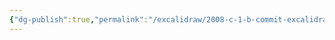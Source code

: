 ```yaml
---
{"dg-publish":true,"permalink":"/excalidraw/2008-c-1-b-commit-excalidraw/","tags":["excalidraw"]}
---
```

<style> .container {font-family: sans-serif; text-align: center;} .button-wrapper button {z-index: 1;height: 40px; width: 100px; margin: 10px;padding: 5px;} .excalidraw .App-menu_top .buttonList { display: flex;} .excalidraw-wrapper { height: 800px; margin: 50px; position: relative;} :root[dir="ltr"] .excalidraw .layer-ui__wrapper .zen-mode-transition.App-menu_bottom--transition-left {transform: none;} </style><script src="https://cdn.jsdelivr.net/npm/react@17/umd/react.production.min.js"></script><script src="https://cdn.jsdelivr.net/npm/react-dom@17/umd/react-dom.production.min.js"></script><script type="text/javascript" src="https://cdn.jsdelivr.net/npm/@excalidraw/excalidraw@0/dist/excalidraw.production.min.js"></script><div id="2008-c-1-b-commitexcalidraw.md"></div><script>(function(){const InitialData={"type":"excalidraw","version":2,"source":"https://github.com/zsviczian/obsidian-excalidraw-plugin/releases/tag/2.2.7","elements":[{"type":"rectangle","version":184,"versionNonce":2042138977,"index":"a0","isDeleted":false,"id":"g8bRoZxF","fillStyle":"solid","strokeWidth":1,"strokeStyle":"dashed","roughness":2,"opacity":100,"angle":0,"x":-214.33220663373447,"y":-145.6601862304491,"strokeColor":"#1e1e1e","backgroundColor":"#b2f2bb","width":358.2105712890625,"height":410.24420166015625,"seed":838534387,"groupIds":["9D07vwD99HJ8-nCxQ33tw"],"frameId":null,"roundness":{"type":3},"boundElements":[],"updated":1719257461180,"link":"[[2008-c-1-b-commit]]","locked":false},{"type":"line","version":158,"versionNonce":148568081,"index":"a1","isDeleted":false,"id":"GfVHCm_fTzwn08LOs8Zi9","fillStyle":"solid","strokeWidth":2,"strokeStyle":"solid","roughness":1,"opacity":100,"angle":0,"x":-215.02389526367188,"y":-79.12330764379257,"strokeColor":"#1e1e1e","backgroundColor":"transparent","width":358.9232176268231,"height":2.5113990350782274,"seed":132004947,"groupIds":["9D07vwD99HJ8-nCxQ33tw"],"frameId":null,"roundness":{"type":2},"boundElements":[],"updated":1719257461180,"link":null,"locked":false,"startBinding":null,"endBinding":null,"lastCommittedPoint":null,"startArrowhead":null,"endArrowhead":null,"points":[[0,0],[358.9232176268231,-2.5113990350782274]]},{"type":"line","version":66,"versionNonce":1081937279,"index":"a2","isDeleted":false,"id":"YnCqJ14_1KWrdI8CLFu1Z","fillStyle":"solid","strokeWidth":2,"strokeStyle":"solid","roughness":1,"opacity":100,"angle":0,"x":14.869253360040261,"y":-144.72288963996323,"strokeColor":"#1e1e1e","backgroundColor":"transparent","width":1.6742815709076808,"height":64.45902423502989,"seed":974472317,"groupIds":["9D07vwD99HJ8-nCxQ33tw"],"frameId":null,"roundness":{"type":2},"boundElements":[],"updated":1719257461180,"link":null,"locked":false,"startBinding":null,"endBinding":null,"lastCommittedPoint":null,"startArrowhead":null,"endArrowhead":null,"points":[[0,0],[1.6742815709076808,64.45902423502989]]},{"type":"text","version":117,"versionNonce":1539558897,"index":"a3","isDeleted":false,"id":"EF3J6lcg","fillStyle":"solid","strokeWidth":2,"strokeStyle":"solid","roughness":1,"opacity":100,"angle":0,"x":-165.11373002677104,"y":-142.2115139261683,"strokeColor":"#1e1e1e","backgroundColor":"transparent","width":150.21995544433594,"height":57.812819127742465,"seed":139677363,"groupIds":["9D07vwD99HJ8-nCxQ33tw"],"frameId":null,"roundness":null,"boundElements":[],"updated":1719257461180,"link":null,"locked":false,"fontSize":46.25025530219397,"fontFamily":1,"text":"Commit","rawText":"Commit","textAlign":"left","verticalAlign":"top","containerId":null,"originalText":"Commit","autoResize":true,"lineHeight":1.25},{"type":"text","version":107,"versionNonce":228394399,"index":"a4","isDeleted":false,"id":"Yf8LEfnU","fillStyle":"solid","strokeWidth":2,"strokeStyle":"solid","roughness":1,"opacity":100,"angle":0,"x":34.12325821264551,"y":-131.32882364296827,"strokeColor":"#1e1e1e","backgroundColor":"transparent","width":81.92655944824219,"height":52.6252961007271,"seed":959869299,"groupIds":["9D07vwD99HJ8-nCxQ33tw"],"frameId":null,"roundness":null,"boundElements":[],"updated":1719257461180,"link":null,"locked":false,"fontSize":42.100236880581676,"fontFamily":1,"text":"Size","rawText":"Size","textAlign":"left","verticalAlign":"top","containerId":null,"originalText":"Size","autoResize":true,"lineHeight":1.25},{"type":"line","version":278,"versionNonce":1792468945,"index":"a5","isDeleted":false,"id":"lYNGf2O7TLzUCKIdaRb6B","fillStyle":"solid","strokeWidth":2,"strokeStyle":"solid","roughness":1,"opacity":100,"angle":0,"x":-48.05972692660703,"y":-80.89336064988555,"strokeColor":"#1e1e1e","backgroundColor":"transparent","width":2.078021407767096,"height":248.54577978275225,"seed":1153898429,"groupIds":["9D07vwD99HJ8-nCxQ33tw"],"frameId":null,"roundness":{"type":2},"boundElements":[],"updated":1719257461180,"link":null,"locked":false,"startBinding":null,"endBinding":null,"lastCommittedPoint":null,"startArrowhead":null,"endArrowhead":null,"points":[[0,0],[2.078021407767096,248.54577978275225]]},{"type":"line","version":133,"versionNonce":4782527,"index":"a6","isDeleted":false,"id":"Ut7a2crilF_YyIL5nH-af","fillStyle":"solid","strokeWidth":2,"strokeStyle":"solid","roughness":1,"opacity":100,"angle":0,"x":-213.31379926440917,"y":-25.42638388030778,"strokeColor":"#1e1e1e","backgroundColor":"transparent","width":358.4988899855695,"height":5.684341886080802e-14,"seed":922889245,"groupIds":["9D07vwD99HJ8-nCxQ33tw"],"frameId":null,"roundness":{"type":2},"boundElements":[],"updated":1719257461180,"link":null,"locked":false,"startBinding":null,"endBinding":null,"lastCommittedPoint":null,"startArrowhead":null,"endArrowhead":null,"points":[[0,0],[358.4988899855695,5.684341886080802e-14]]},{"type":"line","version":152,"versionNonce":1076610481,"index":"a7","isDeleted":false,"id":"p4rWdn5MGDU8sao1tI06-","fillStyle":"solid","strokeWidth":2,"strokeStyle":"solid","roughness":1,"opacity":100,"angle":0,"x":-214.17769515776058,"y":41.378607862105156,"strokeColor":"#1e1e1e","backgroundColor":"transparent","width":362.13237118898314,"height":1.2111604011379313,"seed":103250739,"groupIds":["9D07vwD99HJ8-nCxQ33tw"],"frameId":null,"roundness":{"type":2},"boundElements":[],"updated":1719257461180,"link":null,"locked":false,"startBinding":null,"endBinding":null,"lastCommittedPoint":null,"startArrowhead":null,"endArrowhead":null,"points":[[0,0],[362.13237118898314,-1.2111604011379313]]},{"type":"text","version":96,"versionNonce":2107730399,"index":"a8","isDeleted":false,"id":"eSuNbIad","fillStyle":"solid","strokeWidth":2,"strokeStyle":"solid","roughness":1,"opacity":100,"angle":0,"x":-180.92064738044468,"y":-70.22257802487252,"strokeColor":"#1e1e1e","backgroundColor":"transparent","width":66.70172119140625,"height":39.92008614239849,"seed":250293853,"groupIds":["9D07vwD99HJ8-nCxQ33tw"],"frameId":null,"roundness":null,"boundElements":[],"updated":1719257461180,"link":"[[2008-c-1-b-commit#^tree]]","locked":false,"fontSize":31.93606891391879,"fontFamily":1,"text":"tree","rawText":"tree","textAlign":"left","verticalAlign":"top","containerId":null,"originalText":"tree","autoResize":true,"lineHeight":1.25},{"type":"text","version":152,"versionNonce":921298833,"index":"a9","isDeleted":false,"id":"7q39E9Bz","fillStyle":"hachure","strokeWidth":1,"strokeStyle":"solid","roughness":1,"opacity":100,"angle":0,"x":-19.070539479785168,"y":-59.864572129517654,"strokeColor":"#1e1e1e","backgroundColor":"transparent","width":111.68495178222656,"height":19.02868169961299,"seed":29483,"groupIds":["9D07vwD99HJ8-nCxQ33tw"],"frameId":null,"roundness":null,"boundElements":[],"updated":1719257461180,"link":"[[2008-d-git-hash]]","locked":false,"fontSize":15.222945359690392,"fontFamily":1,"text":"📍git hash","rawText":"[[2008-d-git-hash|git hash]]","textAlign":"left","verticalAlign":"top","containerId":null,"originalText":"📍git hash","autoResize":true,"lineHeight":1.25},{"type":"text","version":178,"versionNonce":1924584959,"index":"aA","isDeleted":false,"id":"XDGGic6W","fillStyle":"hachure","strokeWidth":1,"strokeStyle":"solid","roughness":1,"opacity":100,"angle":0,"x":-18.480352820685766,"y":6.961521915692835,"strokeColor":"#1e1e1e","backgroundColor":"transparent","width":111.68495178222656,"height":19.02868169961299,"seed":1919593053,"groupIds":["9D07vwD99HJ8-nCxQ33tw"],"frameId":null,"roundness":null,"boundElements":[],"updated":1719257461180,"link":"[[2008-d-git-hash]]","locked":false,"fontSize":15.222945359690392,"fontFamily":1,"text":"📍git hash","rawText":"[[2008-d-git-hash|git hash]]","textAlign":"left","verticalAlign":"top","containerId":null,"originalText":"📍git hash","autoResize":true,"lineHeight":1.25},{"type":"text","version":147,"versionNonce":1497943409,"index":"aB","isDeleted":false,"id":"MRJ2Hlqd","fillStyle":"solid","strokeWidth":2,"strokeStyle":"solid","roughness":1,"opacity":100,"angle":0,"x":-182.4157286788566,"y":56.085681519446865,"strokeColor":"#1e1e1e","backgroundColor":"transparent","width":85.170654296875,"height":32.58786884986157,"seed":569398173,"groupIds":["9D07vwD99HJ8-nCxQ33tw"],"frameId":null,"roundness":null,"boundElements":[],"updated":1719257461180,"link":"[[2008-c-1-b-commit#^author]]","locked":false,"fontSize":26.07029507988926,"fontFamily":1,"text":"Author","rawText":"Author","textAlign":"left","verticalAlign":"top","containerId":null,"originalText":"Author","autoResize":true,"lineHeight":1.25},{"type":"text","version":98,"versionNonce":1451867679,"index":"aC","isDeleted":false,"id":"vDpm2WWT","fillStyle":"solid","strokeWidth":2,"strokeStyle":"dashed","roughness":2,"opacity":100,"angle":0,"x":1.5122010268869417,"y":67.52881354708191,"strokeColor":"#1e1e1e","backgroundColor":"#a5d8ff","width":55.87994384765625,"height":25,"seed":1364347965,"groupIds":["9D07vwD99HJ8-nCxQ33tw"],"frameId":null,"roundness":null,"boundElements":[],"updated":1719257461180,"link":null,"locked":false,"fontSize":20,"fontFamily":1,"text":"Scott","rawText":"Scott","textAlign":"left","verticalAlign":"top","containerId":null,"originalText":"Scott","autoResize":true,"lineHeight":1.25},{"type":"line","version":282,"versionNonce":2123364177,"index":"aD","isDeleted":false,"id":"pT8Qj7_KSBgCUi_hMAFrB","fillStyle":"solid","strokeWidth":2,"strokeStyle":"solid","roughness":1,"opacity":100,"angle":0,"x":-211.14762442899513,"y":105.4287418367351,"strokeColor":"#1e1e1e","backgroundColor":"transparent","width":362.13237118898314,"height":1.2111604011379313,"seed":1966147603,"groupIds":["9D07vwD99HJ8-nCxQ33tw"],"frameId":null,"roundness":{"type":2},"boundElements":[],"updated":1719257461180,"link":null,"locked":false,"startBinding":null,"endBinding":null,"lastCommittedPoint":null,"startArrowhead":null,"endArrowhead":null,"points":[[0,0],[362.13237118898314,-1.2111604011379313]]},{"type":"text","version":163,"versionNonce":1812636223,"index":"aE","isDeleted":false,"id":"P1NXunHY","fillStyle":"solid","strokeWidth":2,"strokeStyle":"solid","roughness":1,"opacity":100,"angle":0,"x":-198.24798813523972,"y":118.47975077701636,"strokeColor":"#1e1e1e","backgroundColor":"transparent","width":121.1390380859375,"height":31.615452090656397,"seed":54003197,"groupIds":["9D07vwD99HJ8-nCxQ33tw"],"frameId":null,"roundness":null,"boundElements":[],"updated":1719257461180,"link":"[[2008-c-1-b-commit#^committer]]","locked":false,"fontSize":25.292361672525118,"fontFamily":1,"text":"Committer","rawText":"Committer","textAlign":"left","verticalAlign":"top","containerId":null,"originalText":"Committer","autoResize":true,"lineHeight":1.25},{"type":"line","version":314,"versionNonce":689366321,"index":"aF","isDeleted":false,"id":"x6WFWaZeytN4ApYYJ3fbX","fillStyle":"solid","strokeWidth":2,"strokeStyle":"solid","roughness":1,"opacity":100,"angle":0,"x":-214.94914347403426,"y":165.9949758359311,"strokeColor":"#1e1e1e","backgroundColor":"transparent","width":362.13237118898314,"height":1.2111604011379313,"seed":253252499,"groupIds":["9D07vwD99HJ8-nCxQ33tw"],"frameId":null,"roundness":{"type":2},"boundElements":[],"updated":1719257461180,"link":null,"locked":false,"startBinding":null,"endBinding":null,"lastCommittedPoint":null,"startArrowhead":null,"endArrowhead":null,"points":[[0,0],[362.13237118898314,-1.2111604011379313]]},{"type":"text","version":124,"versionNonce":1142555231,"index":"aG","isDeleted":false,"id":"HW1U7mXL","fillStyle":"solid","strokeWidth":2,"strokeStyle":"dashed","roughness":2,"opacity":100,"angle":0,"x":7.189771966786623,"y":122.48142777548739,"strokeColor":"#1e1e1e","backgroundColor":"#a5d8ff","width":55.87994384765625,"height":25,"seed":481680691,"groupIds":["9D07vwD99HJ8-nCxQ33tw"],"frameId":null,"roundness":null,"boundElements":[],"updated":1719257461180,"link":null,"locked":false,"fontSize":20,"fontFamily":1,"text":"Scott","rawText":"Scott","textAlign":"left","verticalAlign":"top","containerId":null,"originalText":"Scott","autoResize":true,"lineHeight":1.25},{"type":"text","version":108,"versionNonce":608507665,"index":"aH","isDeleted":false,"id":"BuVyU2pi","fillStyle":"solid","strokeWidth":1,"strokeStyle":"solid","roughness":2,"opacity":100,"angle":0,"x":-182.74932269219534,"y":193.08257899760113,"strokeColor":"#1e1e1e","backgroundColor":"#a5d8ff","width":289.6997375488281,"height":25,"seed":1970576083,"groupIds":["9D07vwD99HJ8-nCxQ33tw"],"frameId":null,"roundness":null,"boundElements":[],"updated":1719257461180,"link":"[[2008-c-1-b-commit#^commit]]","locked":false,"fontSize":20,"fontFamily":1,"text":"My commit message goes here","rawText":"My commit message goes here","textAlign":"left","verticalAlign":"top","containerId":null,"originalText":"My commit message goes here","autoResize":true,"lineHeight":1.25},{"type":"text","version":185,"versionNonce":2139643519,"index":"aI","isDeleted":false,"id":"aK1xjk0K","fillStyle":"solid","strokeWidth":2,"strokeStyle":"solid","roughness":1,"opacity":100,"angle":0,"x":-189.44802663347355,"y":-8.204181049900114,"strokeColor":"#1e1e1e","backgroundColor":"transparent","width":95.56434631347656,"height":30.793583257926418,"seed":488131859,"groupIds":["9D07vwD99HJ8-nCxQ33tw"],"frameId":null,"roundness":null,"boundElements":[],"updated":1719257461180,"link":"[[2008-c-1-b-commit#^parents]]","locked":false,"fontSize":24.634866606341134,"fontFamily":1,"text":"Parents","rawText":"Parents","textAlign":"left","verticalAlign":"top","containerId":null,"originalText":"Parents","autoResize":true,"lineHeight":1.25},{"type":"rectangle","version":452,"versionNonce":133403729,"index":"ae","isDeleted":true,"id":"CM9aD6hT","fillStyle":"solid","strokeWidth":1,"strokeStyle":"dashed","roughness":2,"opacity":100,"angle":0,"x":258.0408693679627,"y":77.03826502744954,"strokeColor":"#1e1e1e","backgroundColor":"#b2f2bb","width":329.1395778129868,"height":376.95035869191986,"seed":1489683345,"groupIds":["x0acMfZ5tDHEfzEgmpbve","oexK8z8sk4RKFNo1i2aPW"],"frameId":null,"roundness":{"type":3},"boundElements":[],"updated":1719257872621,"link":"[[2008-c-1-b-commit]]","locked":false},{"type":"line","version":437,"versionNonce":1375425855,"index":"af","isDeleted":true,"id":"xXV2yo2XjmtMPOXkMvFPa","fillStyle":"solid","strokeWidth":2,"strokeStyle":"solid","roughness":1,"opacity":100,"angle":0,"x":258.077174293083,"y":137.1796623214453,"strokeColor":"#1e1e1e","backgroundColor":"transparent","width":329.7943885124488,"height":2.3075835399021605,"seed":1118710129,"groupIds":["x0acMfZ5tDHEfzEgmpbve","oexK8z8sk4RKFNo1i2aPW"],"frameId":null,"roundness":{"type":2},"boundElements":[],"updated":1719257872621,"link":null,"locked":false,"startBinding":null,"endBinding":null,"lastCommittedPoint":null,"startArrowhead":null,"endArrowhead":null,"points":[[0,0],[329.7943885124488,-2.3075835399021605]]},{"type":"line","version":345,"versionNonce":1576985137,"index":"ag","isDeleted":true,"id":"DIMhAogzywSeggomCWaoD","fillStyle":"solid","strokeWidth":2,"strokeStyle":"solid","roughness":1,"opacity":100,"angle":0,"x":469.31307838103487,"y":76.90389032167212,"strokeColor":"#1e1e1e","backgroundColor":"transparent","width":1.538403312346479,"height":59.22777752372442,"seed":1256837969,"groupIds":["x0acMfZ5tDHEfzEgmpbve","oexK8z8sk4RKFNo1i2aPW"],"frameId":null,"roundness":{"type":2},"boundElements":[],"updated":1719257872621,"link":null,"locked":false,"startBinding":null,"endBinding":null,"lastCommittedPoint":null,"startArrowhead":null,"endArrowhead":null,"points":[[0,0],[1.538403312346479,59.22777752372442]]},{"type":"text","version":396,"versionNonce":796677471,"index":"ah","isDeleted":true,"id":"kuapew7s","fillStyle":"solid","strokeWidth":2,"strokeStyle":"solid","roughness":1,"opacity":100,"angle":0,"x":303.9368223083104,"y":79.21145243295675,"strokeColor":"#1e1e1e","backgroundColor":"transparent","width":138.0074920654297,"height":53.12095288368372,"seed":97861937,"groupIds":["x0acMfZ5tDHEfzEgmpbve","oexK8z8sk4RKFNo1i2aPW"],"frameId":null,"roundness":null,"boundElements":[],"updated":1719257872621,"link":null,"locked":false,"fontSize":42.49676230694698,"fontFamily":1,"text":"Commit","rawText":"Commit","textAlign":"left","verticalAlign":"top","containerId":null,"originalText":"Commit","autoResize":true,"lineHeight":1.25},{"type":"text","version":386,"versionNonce":1428517905,"index":"ai","isDeleted":true,"id":"UXdOXTCR","fillStyle":"solid","strokeWidth":2,"strokeStyle":"solid","roughness":1,"opacity":100,"angle":0,"x":487.00450218684364,"y":89.21094539150334,"strokeColor":"#1e1e1e","backgroundColor":"transparent","width":75.27125549316406,"height":48.35442929153334,"seed":282587921,"groupIds":["x0acMfZ5tDHEfzEgmpbve","oexK8z8sk4RKFNo1i2aPW"],"frameId":null,"roundness":null,"boundElements":[],"updated":1719257872621,"link":null,"locked":false,"fontSize":38.683543433226674,"fontFamily":1,"text":"Size","rawText":"Size","textAlign":"left","verticalAlign":"top","containerId":null,"originalText":"Size","autoResize":true,"lineHeight":1.25},{"type":"line","version":557,"versionNonce":287854975,"index":"aj","isDeleted":true,"id":"WD8Stpr5oUG3syKvVqRPw","fillStyle":"solid","strokeWidth":2,"strokeStyle":"solid","roughness":1,"opacity":100,"angle":0,"x":411.49117231831656,"y":135.55326001557384,"strokeColor":"#1e1e1e","backgroundColor":"transparent","width":1.9093771754906728,"height":228.37475937827662,"seed":1885956337,"groupIds":["x0acMfZ5tDHEfzEgmpbve","oexK8z8sk4RKFNo1i2aPW"],"frameId":null,"roundness":{"type":2},"boundElements":[],"updated":1719257872621,"link":null,"locked":false,"startBinding":null,"endBinding":null,"lastCommittedPoint":null,"startArrowhead":null,"endArrowhead":null,"points":[[0,0],[1.9093771754906728,228.37475937827662]]},{"type":"line","version":412,"versionNonce":828295665,"index":"ak","isDeleted":true,"id":"FDj1A6vVlbxzM_Grfah-_","fillStyle":"solid","strokeWidth":2,"strokeStyle":"solid","roughness":1,"opacity":100,"angle":0,"x":259.64848547240274,"y":186.5187500925525,"strokeColor":"#1e1e1e","backgroundColor":"transparent","width":329.40449767200266,"height":5.223022541731556e-14,"seed":772874961,"groupIds":["x0acMfZ5tDHEfzEgmpbve","oexK8z8sk4RKFNo1i2aPW"],"frameId":null,"roundness":{"type":2},"boundElements":[],"updated":1719257872621,"link":null,"locked":false,"startBinding":null,"endBinding":null,"lastCommittedPoint":null,"startArrowhead":null,"endArrowhead":null,"points":[[0,0],[329.40449767200266,5.223022541731556e-14]]},{"type":"line","version":431,"versionNonce":809486751,"index":"al","isDeleted":true,"id":"vbl0sE2dhSVD7Tx96TLm3","fillStyle":"solid","strokeWidth":2,"strokeStyle":"solid","roughness":1,"opacity":100,"angle":0,"x":258.85470005007744,"y":247.9021054155707,"strokeColor":"#1e1e1e","backgroundColor":"transparent","width":332.74309950326443,"height":1.1128672770873036,"seed":912695473,"groupIds":["x0acMfZ5tDHEfzEgmpbve","oexK8z8sk4RKFNo1i2aPW"],"frameId":null,"roundness":{"type":2},"boundElements":[],"updated":1719257872621,"link":null,"locked":false,"startBinding":null,"endBinding":null,"lastCommittedPoint":null,"startArrowhead":null,"endArrowhead":null,"points":[[0,0],[332.74309950326443,-1.1128672770873036]]},{"type":"text","version":375,"versionNonce":1269982161,"index":"am","isDeleted":true,"id":"gFvTkTes","fillStyle":"solid","strokeWidth":2,"strokeStyle":"solid","roughness":1,"opacity":100,"angle":0,"x":289.41273362608524,"y":145.35804292717793,"strokeColor":"#1e1e1e","backgroundColor":"transparent","width":61.29124450683594,"height":36.68032535132581,"seed":1997628049,"groupIds":["x0acMfZ5tDHEfzEgmpbve","oexK8z8sk4RKFNo1i2aPW"],"frameId":null,"roundness":null,"boundElements":[],"updated":1719257872621,"link":"[[2008-c-1-b-commit#^tree]]","locked":false,"fontSize":29.34426028106065,"fontFamily":1,"text":"tree","rawText":"tree","textAlign":"left","verticalAlign":"top","containerId":null,"originalText":"tree","autoResize":true,"lineHeight":1.25},{"type":"text","version":426,"versionNonce":1240677823,"index":"an","isDeleted":true,"id":"c1SMXdbi","fillStyle":"solid","strokeWidth":2,"strokeStyle":"solid","roughness":1,"opacity":100,"angle":0,"x":288.0389873807286,"y":261.41560948950746,"strokeColor":"#1e1e1e","backgroundColor":"transparent","width":78.24461364746094,"height":29.94316263886298,"seed":1019799665,"groupIds":["x0acMfZ5tDHEfzEgmpbve","oexK8z8sk4RKFNo1i2aPW"],"frameId":null,"roundness":null,"boundElements":[],"updated":1719257872621,"link":"[[2008-c-1-b-commit#^author]]","locked":false,"fontSize":23.954530111090385,"fontFamily":1,"text":"Author","rawText":"Author","textAlign":"left","verticalAlign":"top","containerId":null,"originalText":"Author","autoResize":true,"lineHeight":1.25},{"type":"line","version":562,"versionNonce":1882702257,"index":"ao","isDeleted":true,"id":"GQAVWVDdvE9GPBjx6x8VP","fillStyle":"solid","strokeWidth":2,"strokeStyle":"solid","roughness":1,"opacity":100,"angle":0,"x":261.63886188209824,"y":306.7541766411935,"strokeColor":"#1e1e1e","backgroundColor":"transparent","width":332.74309950326443,"height":1.1128672770873036,"seed":1364505169,"groupIds":["x0acMfZ5tDHEfzEgmpbve","oexK8z8sk4RKFNo1i2aPW"],"frameId":null,"roundness":{"type":2},"boundElements":[],"updated":1719257872621,"link":null,"locked":false,"startBinding":null,"endBinding":null,"lastCommittedPoint":null,"startArrowhead":null,"endArrowhead":null,"points":[[0,0],[332.74309950326443,-1.1128672770873036]]},{"type":"text","version":443,"versionNonce":560147935,"index":"ap","isDeleted":true,"id":"kuhcA6Xo","fillStyle":"solid","strokeWidth":2,"strokeStyle":"solid","roughness":1,"opacity":100,"angle":0,"x":273.49161326346814,"y":318.74601584677436,"strokeColor":"#1e1e1e","backgroundColor":"transparent","width":111.27163696289062,"height":29.049663487145352,"seed":1502363697,"groupIds":["x0acMfZ5tDHEfzEgmpbve","oexK8z8sk4RKFNo1i2aPW"],"frameId":null,"roundness":null,"boundElements":[],"updated":1719257872621,"link":"[[2008-c-1-b-commit#^committer]]","locked":false,"fontSize":23.239730789716283,"fontFamily":1,"text":"Committer","rawText":"Committer","textAlign":"left","verticalAlign":"top","containerId":null,"originalText":"Committer","autoResize":true,"lineHeight":1.25},{"type":"line","version":594,"versionNonce":2081842065,"index":"aq","isDeleted":true,"id":"nPXLPNfdIpQGIF9oT0deV","fillStyle":"solid","strokeWidth":2,"strokeStyle":"solid","roughness":1,"opacity":100,"angle":0,"x":258.1458595147211,"y":362.40508782586465,"strokeColor":"#1e1e1e","backgroundColor":"transparent","width":332.74309950326443,"height":1.1128672770873036,"seed":1935086097,"groupIds":["x0acMfZ5tDHEfzEgmpbve","oexK8z8sk4RKFNo1i2aPW"],"frameId":null,"roundness":{"type":2},"boundElements":[],"updated":1719257872621,"link":null,"locked":false,"startBinding":null,"endBinding":null,"lastCommittedPoint":null,"startArrowhead":null,"endArrowhead":null,"points":[[0,0],[332.74309950326443,-1.1128672770873036]]},{"type":"text","version":464,"versionNonce":1101011455,"index":"ar","isDeleted":true,"id":"DhwYMwHV","fillStyle":"solid","strokeWidth":2,"strokeStyle":"solid","roughness":1,"opacity":100,"angle":0,"x":281.57740370521515,"y":202.3432651207138,"strokeColor":"#1e1e1e","backgroundColor":"transparent","width":87.80435180664062,"height":28.294494370698185,"seed":330082289,"groupIds":["x0acMfZ5tDHEfzEgmpbve","oexK8z8sk4RKFNo1i2aPW"],"frameId":null,"roundness":null,"boundElements":[],"updated":1719257872621,"link":"[[2008-c-1-b-commit#^parents]]","locked":false,"fontSize":22.635595496558548,"fontFamily":1,"text":"Parents","rawText":"Parents","textAlign":"left","verticalAlign":"top","containerId":null,"originalText":"Parents","autoResize":true,"lineHeight":1.25},{"type":"rectangle","version":262,"versionNonce":998623601,"index":"as","isDeleted":true,"id":"UIuKiiJW","fillStyle":"solid","strokeWidth":0.5,"strokeStyle":"solid","roughness":1,"opacity":100,"angle":0,"x":413.36174738581246,"y":136.16473682558942,"strokeColor":"#1e1e1e","backgroundColor":"transparent","width":176.3785259527727,"height":50.20983681564605,"seed":613712337,"groupIds":["oexK8z8sk4RKFNo1i2aPW"],"frameId":null,"roundness":null,"boundElements":[],"updated":1719257872621,"link":"[[2008-d-git-hash]]","locked":false},{"type":"rectangle","version":363,"versionNonce":2141880863,"index":"at","isDeleted":true,"id":"bD9UQXm6","fillStyle":"solid","strokeWidth":0.5,"strokeStyle":"solid","roughness":1,"opacity":100,"angle":6.277769056035231,"x":416.09136291065533,"y":187.64324985430937,"strokeColor":"#1e1e1e","backgroundColor":"transparent","width":175.69689814041584,"height":57.417188270999425,"seed":1663442865,"groupIds":["oexK8z8sk4RKFNo1i2aPW"],"frameId":null,"roundness":null,"boundElements":[],"updated":1719257872621,"link":"[[2008-d-git-hash]]","locked":false},{"type":"rectangle","version":519,"versionNonce":130904913,"index":"au","isDeleted":true,"id":"KZhbZXpf","fillStyle":"solid","strokeWidth":0.5,"strokeStyle":"solid","roughness":1,"opacity":50,"angle":6.277769056035231,"x":266.42424739783075,"y":365.4906077551413,"strokeColor":"#1e1e1e","backgroundColor":"transparent","width":311.54262061906786,"height":80.74918878580158,"seed":2106130833,"groupIds":["oexK8z8sk4RKFNo1i2aPW"],"frameId":null,"roundness":{"type":3},"boundElements":[],"updated":1719257872621,"link":"[[2008-c-1-b-commit#^commit]]","locked":false},{"type":"text","version":170,"versionNonce":1014163007,"index":"b0Q","isDeleted":true,"id":"YCVLZHXE","fillStyle":"hachure","strokeWidth":1,"strokeStyle":"solid","roughness":1,"opacity":100,"angle":0,"x":444.67313896888356,"y":152.63844354606908,"strokeColor":"#1e1e1e","backgroundColor":"transparent","width":111.68495178222656,"height":19.02868169961299,"seed":1298608785,"groupIds":["QR4rrWjBVeWKGUwckrOQX"],"frameId":null,"roundness":null,"boundElements":[],"updated":1719257872621,"link":"[[2008-d-git-hash]]","locked":false,"fontSize":15.222945359690392,"fontFamily":1,"text":"📍git hash","rawText":"[[2008-d-git-hash|git hash]]","textAlign":"left","verticalAlign":"top","containerId":null,"originalText":"📍git hash","autoResize":true,"lineHeight":1.25},{"type":"text","version":195,"versionNonce":625271089,"index":"b0w","isDeleted":true,"id":"N7O1rzP6","fillStyle":"hachure","strokeWidth":1,"strokeStyle":"solid","roughness":1,"opacity":100,"angle":0,"x":446.0136536767958,"y":208.93931439031167,"strokeColor":"#1e1e1e","backgroundColor":"transparent","width":111.68495178222656,"height":19.02868169961299,"seed":1980688735,"groupIds":["x7vZJHwh7CEXWA8sZakUo"],"frameId":null,"roundness":null,"boundElements":[],"updated":1719257872621,"link":"[[2008-d-git-hash]]","locked":false,"fontSize":15.222945359690392,"fontFamily":1,"text":"📍git hash","rawText":"[[2008-d-git-hash|git hash]]","textAlign":"left","verticalAlign":"top","containerId":null,"originalText":"📍git hash","autoResize":true,"lineHeight":1.25},{"type":"text","version":142,"versionNonce":1725548127,"index":"b1S","isDeleted":true,"id":"hPDObjD0","fillStyle":"solid","strokeWidth":2,"strokeStyle":"dashed","roughness":2,"opacity":100,"angle":0,"x":469.8947628979583,"y":267.6166596048164,"strokeColor":"#1e1e1e","backgroundColor":"#a5d8ff","width":55.87994384765625,"height":25,"seed":57829343,"groupIds":["FNiwz5N8ar0WAtdqg2nNb"],"frameId":null,"roundness":null,"boundElements":[],"updated":1719257872621,"link":null,"locked":false,"fontSize":20,"fontFamily":1,"text":"Scott","rawText":"Scott","textAlign":"left","verticalAlign":"top","containerId":null,"originalText":"Scott","autoResize":true,"lineHeight":1.25},{"type":"text","version":142,"versionNonce":1632867089,"index":"b1y","isDeleted":true,"id":"NewvwnvQ","fillStyle":"solid","strokeWidth":2,"strokeStyle":"dashed","roughness":2,"opacity":100,"angle":0,"x":460.5111599425729,"y":321.2365010332344,"strokeColor":"#1e1e1e","backgroundColor":"#a5d8ff","width":55.87994384765625,"height":25,"seed":1852331537,"groupIds":["alixQzYq5YFR3XhSVrxsd"],"frameId":null,"roundness":null,"boundElements":[],"updated":1719257872621,"link":null,"locked":false,"fontSize":20,"fontFamily":1,"text":"Scott","rawText":"Scott","textAlign":"left","verticalAlign":"top","containerId":null,"originalText":"Scott","autoResize":true,"lineHeight":1.25},{"type":"text","version":142,"versionNonce":1034920575,"index":"b2U","isDeleted":true,"id":"Fr6y0cSn","fillStyle":"solid","strokeWidth":1,"strokeStyle":"solid","roughness":2,"opacity":100,"angle":0,"x":276.5764239620608,"y":390.9425189565993,"strokeColor":"#1e1e1e","backgroundColor":"#a5d8ff","width":289.6997375488281,"height":25,"seed":100951921,"groupIds":["oR_bxpWyjhHuLBl_gz1i8"],"frameId":null,"roundness":null,"boundElements":[],"updated":1719257872621,"link":null,"locked":false,"fontSize":20,"fontFamily":1,"text":"My commit message goes here","rawText":"My commit message goes here","textAlign":"left","verticalAlign":"top","containerId":null,"originalText":"My commit message goes here","autoResize":true,"lineHeight":1.25}],"appState":{"theme":"light","viewBackgroundColor":"#ffffff","currentItemStrokeColor":"#1e1e1e","currentItemBackgroundColor":"#b2f2bb","currentItemFillStyle":"solid","currentItemStrokeWidth":1,"currentItemStrokeStyle":"solid","currentItemRoughness":2,"currentItemOpacity":100,"currentItemFontFamily":1,"currentItemFontSize":20,"currentItemTextAlign":"left","currentItemStartArrowhead":null,"currentItemEndArrowhead":"arrow","scrollX":275.9696022845807,"scrollY":444.16975860235846,"zoom":{"value":0.6171928125138841},"currentItemRoundness":"round","gridSize":null,"gridColor":{"Bold":"#C9C9C9FF","Regular":"#EDEDEDFF"},"currentStrokeOptions":null,"previousGridSize":null,"frameRendering":{"enabled":true,"clip":true,"name":true,"outline":true},"objectsSnapModeEnabled":false},"files":{}};InitialData.scrollToContent=true;App=()=>{const e=React.useRef(null),t=React.useRef(null),[n,i]=React.useState({width:void 0,height:void 0});return React.useEffect(()=>{i({width:t.current.getBoundingClientRect().width,height:t.current.getBoundingClientRect().height});const e=()=>{i({width:t.current.getBoundingClientRect().width,height:t.current.getBoundingClientRect().height})};return window.addEventListener("resize",e),()=>window.removeEventListener("resize",e)},[t]),React.createElement(React.Fragment,null,React.createElement("div",{className:"excalidraw-wrapper",ref:t},React.createElement(ExcalidrawLib.Excalidraw,{ref:e,width:n.width,height:n.height,initialData:InitialData,viewModeEnabled:!0,zenModeEnabled:!0,gridModeEnabled:!1})))},excalidrawWrapper=document.getElementById("2008-c-1-b-commitexcalidraw.md");ReactDOM.render(React.createElement(App),excalidrawWrapper);})();</script>